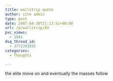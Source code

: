 ```yaml
---
title: wallstrip quote
author: site admin
type: post
date: 2007-04-30T21:13:51+00:00
url: /p/wallstrip/83
pvc_views:
  - 1941
dsq_thread_id:
  - 3772393855
categories:
  - Thoughts

---
```

the elite move on and eventually the masses follow
